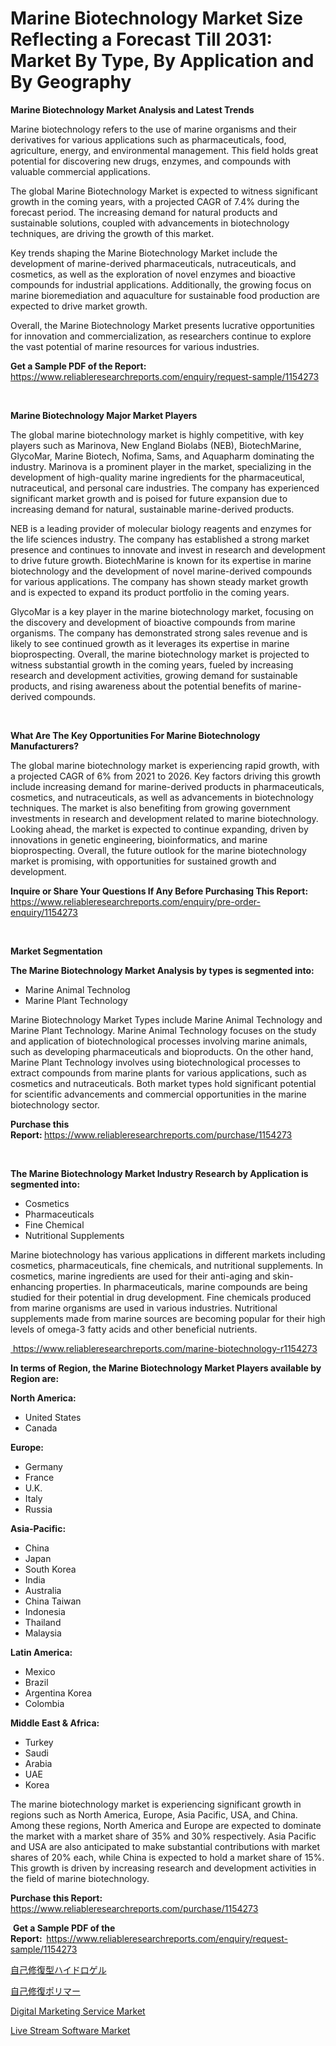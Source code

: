 <p><h1>Marine Biotechnology Market Size Reflecting a Forecast Till 2031: Market By Type, By Application and By Geography</h1></p><p><strong>Marine Biotechnology Market Analysis and Latest Trends</strong></p>
<p><p>Marine biotechnology refers to the use of marine organisms and their derivatives for various applications such as pharmaceuticals, food, agriculture, energy, and environmental management. This field holds great potential for discovering new drugs, enzymes, and compounds with valuable commercial applications.</p><p>The global Marine Biotechnology Market is expected to witness significant growth in the coming years, with a projected CAGR of 7.4% during the forecast period. The increasing demand for natural products and sustainable solutions, coupled with advancements in biotechnology techniques, are driving the growth of this market.</p><p>Key trends shaping the Marine Biotechnology Market include the development of marine-derived pharmaceuticals, nutraceuticals, and cosmetics, as well as the exploration of novel enzymes and bioactive compounds for industrial applications. Additionally, the growing focus on marine bioremediation and aquaculture for sustainable food production are expected to drive market growth.</p><p>Overall, the Marine Biotechnology Market presents lucrative opportunities for innovation and commercialization, as researchers continue to explore the vast potential of marine resources for various industries.</p></p>
<p><strong>Get a Sample PDF of the Report:&nbsp;</strong> <a href="https://www.reliableresearchreports.com/enquiry/request-sample/1154273">https://www.reliableresearchreports.com/enquiry/request-sample/1154273</a></p>
<p>&nbsp;</p>
<p><strong>Marine Biotechnology Major Market Players</strong></p>
<p><p>The global marine biotechnology market is highly competitive, with key players such as Marinova, New England Biolabs (NEB), BiotechMarine, GlycoMar, Marine Biotech, Nofima, Sams, and Aquapharm dominating the industry. Marinova is a prominent player in the market, specializing in the development of high-quality marine ingredients for the pharmaceutical, nutraceutical, and personal care industries. The company has experienced significant market growth and is poised for future expansion due to increasing demand for natural, sustainable marine-derived products.</p><p>NEB is a leading provider of molecular biology reagents and enzymes for the life sciences industry. The company has established a strong market presence and continues to innovate and invest in research and development to drive future growth. BiotechMarine is known for its expertise in marine biotechnology and the development of novel marine-derived compounds for various applications. The company has shown steady market growth and is expected to expand its product portfolio in the coming years.</p><p>GlycoMar is a key player in the marine biotechnology market, focusing on the discovery and development of bioactive compounds from marine organisms. The company has demonstrated strong sales revenue and is likely to see continued growth as it leverages its expertise in marine bioprospecting. Overall, the marine biotechnology market is projected to witness substantial growth in the coming years, fueled by increasing research and development activities, growing demand for sustainable products, and rising awareness about the potential benefits of marine-derived compounds.</p></p>
<p>&nbsp;</p>
<p><strong>What Are The Key Opportunities For Marine Biotechnology Manufacturers?</strong></p>
<p><p>The global marine biotechnology market is experiencing rapid growth, with a projected CAGR of 6% from 2021 to 2026. Key factors driving this growth include increasing demand for marine-derived products in pharmaceuticals, cosmetics, and nutraceuticals, as well as advancements in biotechnology techniques. The market is also benefiting from growing government investments in research and development related to marine biotechnology. Looking ahead, the market is expected to continue expanding, driven by innovations in genetic engineering, bioinformatics, and marine bioprospecting. Overall, the future outlook for the marine biotechnology market is promising, with opportunities for sustained growth and development.</p></p>
<p><strong>Inquire or Share Your Questions If Any Before Purchasing This Report:</strong> <a href="https://www.reliableresearchreports.com/enquiry/pre-order-enquiry/1154273">https://www.reliableresearchreports.com/enquiry/pre-order-enquiry/1154273</a></p>
<p>&nbsp;</p>
<p><strong>Market Segmentation</strong></p>
<p><strong>The Marine Biotechnology Market Analysis by types is segmented into:</strong></p>
<p><ul><li>Marine Animal Technolog</li><li>Marine Plant Technology</li></ul></p>
<p><p>Marine Biotechnology Market Types include Marine Animal Technology and Marine Plant Technology. Marine Animal Technology focuses on the study and application of biotechnological processes involving marine animals, such as developing pharmaceuticals and bioproducts. On the other hand, Marine Plant Technology involves using biotechnological processes to extract compounds from marine plants for various applications, such as cosmetics and nutraceuticals. Both market types hold significant potential for scientific advancements and commercial opportunities in the marine biotechnology sector.</p></p>
<p><strong>Purchase this Report:&nbsp;</strong><a href="https://www.reliableresearchreports.com/purchase/1154273">https://www.reliableresearchreports.com/purchase/1154273</a></p>
<p>&nbsp;</p>
<p><strong>The Marine Biotechnology Market Industry Research by Application is segmented into:</strong></p>
<p><ul><li>Cosmetics</li><li>Pharmaceuticals</li><li>Fine Chemical</li><li>Nutritional Supplements</li></ul></p>
<p><p>Marine biotechnology has various applications in different markets including cosmetics, pharmaceuticals, fine chemicals, and nutritional supplements. In cosmetics, marine ingredients are used for their anti-aging and skin-enhancing properties. In pharmaceuticals, marine compounds are being studied for their potential in drug development. Fine chemicals produced from marine organisms are used in various industries. Nutritional supplements made from marine sources are becoming popular for their high levels of omega-3 fatty acids and other beneficial nutrients.</p></p>
<p><a href="https://www.reliableresearchreports.com/marine-biotechnology-r1154273">&nbsp;https://www.reliableresearchreports.com/marine-biotechnology-r1154273</a></p>
<p><strong>In terms of Region, the Marine Biotechnology Market Players available by Region are:</strong></p>
<p>
    <p> <strong> North America: </strong>
        <ul>
            <li>United States</li>
            <li>Canada</li>
        </ul>
        </p> 
    <p> <strong> Europe: </strong>
        <ul>
            <li>Germany</li>
            <li>France</li>
            <li>U.K.</li>
            <li>Italy</li>
            <li>Russia</li>
        </ul>
        </p> 
    <p> <strong> Asia-Pacific: </strong>
        <ul>
            <li>China</li>
            <li>Japan</li>
            <li>South Korea</li>
            <li>India</li>
            <li>Australia</li>
            <li>China Taiwan</li>
            <li>Indonesia</li>
            <li>Thailand</li>
            <li>Malaysia</li>
        </ul>
        </p> 
    <p> <strong> Latin America: </strong>
        <ul>
            <li>Mexico</li>
            <li>Brazil</li>
            <li>Argentina Korea</li>
            <li>Colombia</li>
        </ul>
        </p> 
    <p> <strong> Middle East & Africa: </strong>
        <ul>
            <li>Turkey</li>
            <li>Saudi</li>
            <li>Arabia</li>
            <li>UAE</li>
            <li>Korea</li>
        </ul>
    </p>
    </p>
<p><p>The marine biotechnology market is experiencing significant growth in regions such as North America, Europe, Asia Pacific, USA, and China. Among these regions, North America and Europe are expected to dominate the market with a market share of 35% and 30% respectively. Asia Pacific and USA are also anticipated to make substantial contributions with market shares of 20% each, while China is expected to hold a market share of 15%. This growth is driven by increasing research and development activities in the field of marine biotechnology.</p></p>
<p><strong>Purchase this Report: </strong><a href="https://www.reliableresearchreports.com/purchase/1154273">https://www.reliableresearchreports.com/purchase/1154273</a></p>
<p>&nbsp;<strong>Get a Sample PDF of the Report:&nbsp;&nbsp;</strong><a href="https://www.reliableresearchreports.com/enquiry/request-sample/1154273">https://www.reliableresearchreports.com/enquiry/request-sample/1154273</a></p>
<p><strong></strong></p>
<p><p><a href="https://github.com/klon646/Market-Research-Report-List-2/blob/main/6724698181227.md">自己修復型ハイドロゲル</a></p><p><a href="https://github.com/Alenaieme/Market-Research-Report-List-2/blob/main/7360129181228.md">自己修復ポリマー</a></p><p><a href="https://github.com/sahltyb2/Market-Research-Report-List-1/blob/main/digital-marketing-service-market.md">Digital Marketing Service Market</a></p><p><a href="https://github.com/jhonangga41/Market-Research-Report-List-1/blob/main/live-stream-software-market.md">Live Stream Software Market</a></p></p>